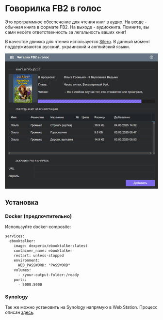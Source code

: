 Говорилка FB2 в голос
=====================

Это программное обеспечение для чтения книг в аудио. На входе - обычная книга в формате FB2. На выходе - аудиокнига. Помните, вы сами несёте ответственность за легальность ваших книг!

В качестве движка для чтения используется [Silero](https://github.com/snakers4/silero-models). В данный момент поддерживаются русский, украинский и английский языки.

![Скриншот](screenshot.png)


## Установка

### Docker (предпочтительно)

Используйте docker-composite:

```
services:
  ebooktalker:
    image: dexperix/ebooktalker:latest
    container_name: ebooktalker
    restart: unless-stopped
    environment:
      WEB_PASSWORD: "PASSWORD"
    volumes:
      - /your-output-folder:/ready
    ports:
      - 5000:5000
```

### Synology

Так же можно установить на Synology напрямую в Web Station. Процесс описан [здесь](https://medium.com/@rizqinur2010/deploying-python-flask-in-synology-dsm-7-without-docker-d99f1603bc87).
